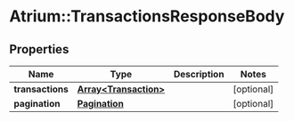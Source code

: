 # Atrium::TransactionsResponseBody

## Properties
Name | Type | Description | Notes
------------ | ------------- | ------------- | -------------
**transactions** | [**Array&lt;Transaction&gt;**](Transaction.md) |  | [optional] 
**pagination** | [**Pagination**](Pagination.md) |  | [optional] 


